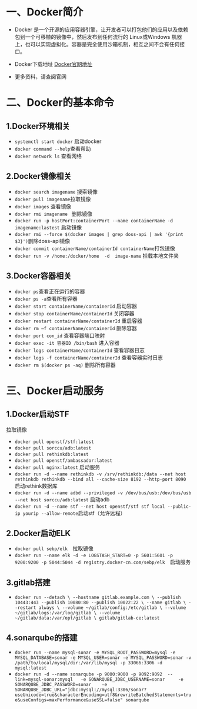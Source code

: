 # 一、Docker简介
- Docker 是一个开源的应用容器引擎，让开发者可以打包他们的应用以及依赖包到一个可移植的镜像中，然后发布到任何流行的 Linux或Windows 机器上，也可以实现虚拟化。容器是完全使用沙箱机制，相互之间不会有任何接口。

- Docker下载地址 [Docker官网地址](https://www.docker.com/)

- 更多资料，请查阅官网

# 二、Docker的基本命令
## 1.Docker环境相关
- `systemctl start docker` 启动docker
- `docker command --help`查看帮助
- `docker network ls`  查看网络

## 2.Docker镜像相关
- `docker search imagename` 搜索镜像
- `docker pull imagename`拉取镜像
- `docker images`  查看镜像
- `docker rmi imagename `   删除镜像
- `docker run -p hostPort:containerPort --name containerName -d imagename:lastest`   启动镜像
- `docker rmi --force $(docker images | grep doss-api | awk '{print $3}')`删除doss-api镜像
- `docker commit containerName/containerId containerName`打包镜像
- `docker run -v /home:/docker/home  -d  image-name` 挂载本地文件夹

## 3.Docker容器相关
- `docker ps`查看正在运行的容器
- `docker ps -a`查看所有容器
- `docker start containerName/containerId` 启动容器
- `docker stop containerName/containerId` 关闭容器
- `docker restart containerName/containerId` 重启容器
- `docker rm –f containerName/containerId` 删除容器
- `docker port con_id` 查看容器端口映射
- `docker exec -it 容器ID /bin/bash` 进入容器
- `docker logs containerName/containerId` 查看容器日志
- `docker logs -f containerName/containerId` 查看容器实时日志
- `docker rm $(docker ps -aq)` 删除所有容器

# 三、Docker启动服务
## 1.Docker启动STF
拉取镜像
- `docker pull openstf/stf:latest `  
- `docker pull sorccu/adb:latest`
- `docker pull rethinkdb:latest`
- `docker pull openstf/ambassador:latest`
- `docker pull nginx:latest`
启动服务
- `docker run -d --name rethinkdb -v /srv/rethinkdb:/data --net host rethinkdb rethinkdb --bind all --cache-size 8192 --http-port 8090
` 启动rethink数据库
- `docker run -d --name adbd --privileged -v /dev/bus/usb:/dev/bus/usb --net host sorccu/adb:latest` 启动adb
- `docker run -d --name stf --net host openstf/stf stf local --public-ip yourip --allow-remote`启动stf（允许远程）

## 2.Docker启动ELK
- `docker pull sebp/elk`　拉取镜像
- `docker run --name elk -d -e LOGSTASH_START=0 -p 5601:5601 -p 9200:9200 -p 5044:5044 -d registry.docker-cn.com/sebp/elk`　启动服务

## 3.gitlab搭建
- `docker run --detach \
  --hostname gitlab.example.com \
  --publish 10443:443 --publish 10080:80 --publish 10022:22 \
  --name gitlab \
  --restart always \
  --volume ~/gitlab/config:/etc/gitlab \
  --volume ~/gitlab/logs:/var/log/gitlab \
  --volume ~/gitlab/data:/var/opt/gitlab \
  gitlab/gitlab-ce:latest`
## 4.sonarqube的搭建
- `docker run --name mysql-sonar -e MYSQL_ROOT_PASSWORD=mysql -e MYSQL_DATABASE=sonar -e MYSQL_USER=sonar -e MYSQL_PASSWORD=sonar -v /path/to/local/mysql/dir:/var/lib/mysql -p 33066:3306 -d mysql:latest`
- `docker run -d --name sonarqube -p 9000:9000 -p 9092:9092  --link=mysql-sonar:mysql   -e SONARQUBE_JDBC_USERNAME=sonar     -e SONARQUBE_JDBC_PASSWORD=sonar    -e SONARQUBE_JDBC_URL="jdbc:mysql://mysql:3306/sonar?useUnicode=true&characterEncoding=utf8&rewriteBatchedStatements=true&useConfigs=maxPerformance&useSSL=false" sonarqube
`
